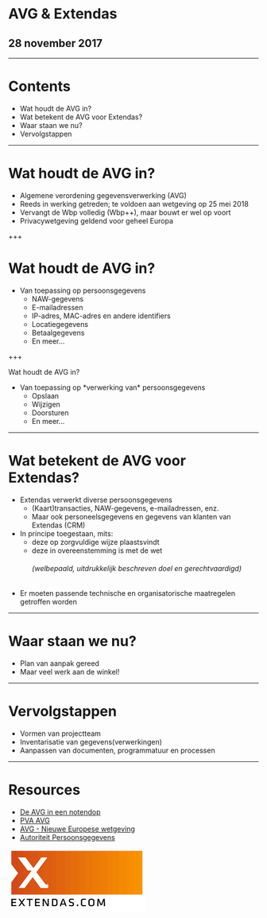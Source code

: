 # AVG & Extendas

## 28 november 2017

---

# Contents

<ul>
    <li>
        Wat houdt de AVG in?
    </li>
    <li>
        Wat betekent de AVG voor Extendas?
    </li>
    <li>
        Waar staan we nu?
    </li>
    <li>
        Vervolgstappen
    </li>
</ul>

---

# Wat houdt de AVG in?

<ul>
    <li>
        Algemene verordening gegevensverwerking (AVG)
    </li>
    <li>
        Reeds in werking getreden; te voldoen aan wetgeving op 25 mei 2018
    </li>
    <li>
        Vervangt de Wbp volledig (Wbp++), maar bouwt er wel op voort
    </li>
    <li>
        Privacywetgeving geldend voor geheel Europa
    </li>
</ul>

+++

# Wat houdt de AVG in?

<ul>
    <li>
        Van toepassing op persoonsgegevens
        <ul>
            <li>
                NAW-gegevens
            </li>
            <li>
                E-mailadressen
            </li>
            <li>
                IP-adres, MAC-adres en andere identifiers
            </li>
            <li>
                Locatiegegevens
            </li>
            <li>
                Betaalgegevens
            </li>
            <li>
                En meer...
            </li>
        </ul> 
    </li>
</ul>


+++

Wat houdt de AVG in?

<ul>
    <li>
        Van toepassing op *verwerking van* persoonsgegevens
        <ul>
            <li>
                Opslaan
            </li>
            <li>
                Wijzigen
            </li>
            <li>
                Doorsturen
            </li>
            <li>
                En meer...
            </li>
        </ul> 
    </li>
</ul>

---

# Wat betekent de AVG voor Extendas?

<ul>
    <li>
        Extendas verwerkt diverse persoonsgegevens
        <ul>
            <li>
                (Kaart)transacties, NAW-gegevens, e-mailadressen, enz.
            </li>
            <li>
                Maar ook personeelsgegevens en gegevens van klanten van Extendas (CRM)
            </li>
        </ul>
    </li>
    <li>
        In principe toegestaan, mits:
        <ul>
            <li>
                deze op zorgvuldige wijze plaastsvindt
            </li>
            <li>
                deze in overeenstemming is met de wet <h6>(welbepaald, uitdrukkelijk beschreven doel en gerechtvaardigd)</h6>
            </li>
        </ul>
    </li>
    <li>
        Er moeten passende technische en organisatorische maatregelen getroffen worden
    </li>
</ul>

---

# Waar staan we nu?

<ul>
    <li>
        Plan van aanpak gereed
    </li>
    <li>
        Maar veel werk aan de winkel!
    </li>
</ul>

---

# Vervolgstappen

<ul>
    <li>
        Vormen van projectteam
    </li>
    <li>
        Inventarisatie van gegevens(verwerkingen)
    </li>
    <li>
        Aanpassen van documenten, programmatuur en processen
    </li>
</ul>

---

# Resources

<ul>
    <li>
        <a href="https://autoriteitpersoonsgegevens.nl/sites/default/files/atoms/files/de_avg_in_een_notendop.pdf" target="_blank">De AVG in een notendop</a>
    </li>
    <li>
        <a href="https://docs.google.com/document/d/1YS2_js7VkS0DqbjAF8VWr_VA5YC3Qe-jJnxgLW3j7A8/view" target="_blank">PVA AVG</a>
    </li>
    <li>
        <a href="https://autoriteitpersoonsgegevens.nl/nl/onderwerpen/avg-nieuwe-europese-privacywetgeving" target="_blank">AVG - Nieuwe Europese wetgeving</a>
    </li>
    <li>
        <a href="https://autoriteitpersoonsgegevens.nl/nl" target="_blank">Autoriteit Persoonsgegevens</a>
    </li>
</ul>

![Logo](assets/img/Extendas.png)
